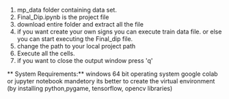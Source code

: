 1. mp_data folder containing data set.
2. Final_Dip.ipynb is the project file
3. download entire folder and extract all the file
4. if you want create your own signs you can execute train data file. or else you can start executing the Final_dip file.
5. change the path to your local project path
6. Execute all the cells.
7. if you want to close the output window press 'q'

  ** System Requirements:**
   windows 64 bit operating system
   google colab or jupyter notebook mandetory
   its better to create the virtual environment (by installing python,pygame, tensorflow, opencv libraries)
   
